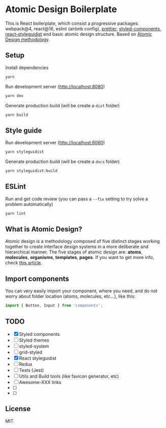 # Atomic Design Boilerplate

This is React boilerplate, which consist a progressive packages: webpack@4, react@16, eslint (airbnb config), [prettier](https://prettier.io/), [styled-components](https://www.styled-components.com/), [react-styleguidist](https://react-styleguidist.js.org/) and basic atomic design structure. Based on [Atomic Design methodology](http://bradfrost.com/blog/post/atomic-web-design/).

## Setup

Install dependencies
```sh
yarn
```

Run development server ([http://localhost:8080](http://localhost:8080))
```sh
yarn dev
```

Generate production build (will be create a `dist` folder)
```sh
yarn build
```

## Style guide

Run development server ([http://localhost:6060](http://localhost:6060))
```sh
yarn styleguidist
```

Generate production build (will be create a `docs` folder)
```sh
yarn styleguidist:build
```

## ESLint

Run and get code review (you can pass a `--fix` setting to try solve a problem automatically)
```sh
yarn lint
```

## What is Atomic Design?

Atomic design is a methodology composed of five distinct stages working together to create interface design systems in a more deliberate and hierarchical manner. The five stages of atomic design are: __atoms__, __molecules__, __organisms__, __templates__, __pages__. If you want to get more info, check [this article](http://atomicdesign.bradfrost.com/chapter-2/).

## Import components

You can very easily import your component, where you need, and do not worry about folder location (atoms, molecules, etc...), like this:

```js
import { Button, Input } from 'components';
```

## TODO

- [x] Styled components
- [ ] Styled themes
- [ ] styled-system
- [ ] grid-styled
- [x] React styleguidist
- [ ] Redux
- [ ] Tests (Jest)
- [ ] Utils and Build tools (like favicon generator, etc)
- [ ] Awesome-XXX links
- [ ] 
- [ ]


## License

MIT.
